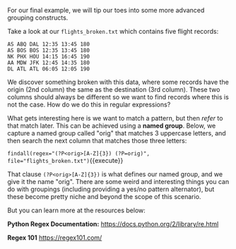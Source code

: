 For our final example, we will tip our toes into some more advanced grouping constructs. 

Take a look at our `flights_broken.txt` which contains five flight records:

```
AS ABQ DAL 12:35 13:45 180
AS BOS BOS 12:35 13:45 180
NK PHX HOU 14:15 16:45 190
AA MDW JFK 12:45 14:35 180
DL ATL ATL 06:05 12:05 190
```

We discover something broken with this data, where some records have the origin (2nd column) the same as the destination (3rd column). These two columns should always be different so we want to find records where this is not the case. How do we do this in regular expressions? 

What gets interesting here is we want to match a pattern, but then *refer* to that match later. This can be achieved using a **named group**. Below, we capture a named group called "orig" that matches 3 uppercase letters, and then search the next column that matches those three letters:

`findall(regex="(?P<orig>[A-Z]{3}) (?P=orig)", file="flights_broken.txt")`{{execute}}

That clause `(?P<orig>[A-Z]{3})` is what defines our named group, and we give it the name "orig". There are some weird and interesting things you can do with groupings (including providing a yes/no pattern alternator), but these become pretty niche and beyond the scope of this scenario.

But you can learn more at the resources below: 

**Python Regex Documentation:**
https://docs.python.org/2/library/re.html

**Regex 101**
https://regex101.com/